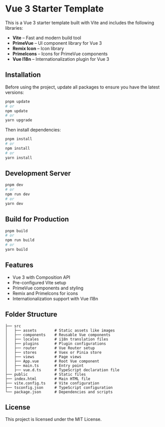 # Vue 3 Starter Template

This is a Vue 3 starter template built with Vite and includes the following libraries:

- **Vite** – Fast and modern build tool
- **PrimeVue** – UI component library for Vue 3
- **Remix Icon** – Icon library
- **PrimeIcons** – Icons for PrimeVue components
- **Vue I18n** – Internationalization plugin for Vue 3

## Installation

Before using the project, update all packages to ensure you have the latest versions:

```sh
pnpm update
# or
npm update
# or
yarn upgrade
```

Then install dependencies:

```sh
pnpm install
# or
npm install
# or
yarn install
```

## Development Server

```sh
pnpm dev
# or
npm run dev
# or
yarn dev
```

## Build for Production

```sh
pnpm build
# or
npm run build
# or
yarn build
```

## Features

- Vue 3 with Composition API
- Pre-configured Vite setup
- PrimeVue components and styling
- Remix and PrimeIcons for icons
- Internationalization support with Vue I18n

## Folder Structure

```
├── src
│   ├── assets        # Static assets like images
│   ├── components    # Reusable Vue components
│   ├── locales       # i18n translation files
│   ├── plugins       # Plugin configurations
│   ├── router        # Vue Router setup
│   ├── stores        # Vuex or Pinia store
│   ├── views         # Page views
│   ├── App.vue       # Root Vue component
│   ├── main.ts       # Entry point
│   ├── vue.d.ts      # TypeScript declaration file
├── public            # Static files
├── index.html        # Main HTML file
├── vite.config.ts    # Vite configuration
├── tsconfig.json     # TypeScript configuration
└── package.json      # Dependencies and scripts
```

## License

This project is licensed under the MIT License.
